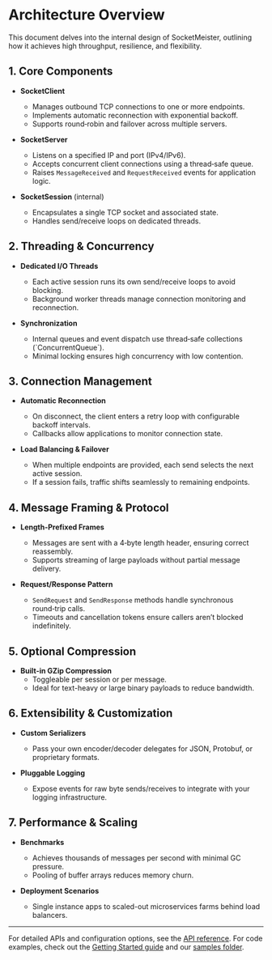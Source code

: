 ﻿# Architecture Overview

This document delves into the internal design of SocketMeister, outlining how it achieves high throughput, resilience, and flexibility.

## 1. Core Components

- **SocketClient**  
  - Manages outbound TCP connections to one or more endpoints.  
  - Implements automatic reconnection with exponential backoff.  
  - Supports round‑robin and failover across multiple servers.

- **SocketServer**  
  - Listens on a specified IP and port (IPv4/IPv6).  
  - Accepts concurrent client connections using a thread‑safe queue.  
  - Raises `MessageReceived` and `RequestReceived` events for application logic.

- **SocketSession** (internal)  
  - Encapsulates a single TCP socket and associated state.  
  - Handles send/receive loops on dedicated threads.


## 2. Threading & Concurrency

- **Dedicated I/O Threads**  
  - Each active session runs its own send/receive loops to avoid blocking.  
  - Background worker threads manage connection monitoring and reconnection.

- **Synchronization**  
  - Internal queues and event dispatch use thread‑safe collections (\`ConcurrentQueue<T>\`).  
  - Minimal locking ensures high concurrency with low contention.


## 3. Connection Management

- **Automatic Reconnection**  
  - On disconnect, the client enters a retry loop with configurable backoff intervals.  
  - Callbacks allow applications to monitor connection state.

- **Load Balancing & Failover**  
  - When multiple endpoints are provided, each send selects the next active session.  
  - If a session fails, traffic shifts seamlessly to remaining endpoints.


## 4. Message Framing & Protocol

- **Length-Prefixed Frames**  
  - Messages are sent with a 4‑byte length header, ensuring correct reassembly.  
  - Supports streaming of large payloads without partial message delivery.

- **Request/Response Pattern**  
  - `SendRequest` and `SendResponse` methods handle synchronous round‑trip calls.  
  - Timeouts and cancellation tokens ensure callers aren’t blocked indefinitely.


## 5. Optional Compression

- **Built-in GZip Compression**  
  - Toggleable per session or per message.  
  - Ideal for text-heavy or large binary payloads to reduce bandwidth.


## 6. Extensibility & Customization

- **Custom Serializers**  
  - Pass your own encoder/decoder delegates for JSON, Protobuf, or proprietary formats.  

- **Pluggable Logging**  
  - Expose events for raw byte sends/receives to integrate with your logging infrastructure.


## 7. Performance & Scaling

- **Benchmarks**  
  - Achieves thousands of messages per second with minimal GC pressure.  
  - Pooling of buffer arrays reduces memory churn.

- **Deployment Scenarios**  
  - Single instance apps to scaled-out microservices farms behind load balancers.  
  
---

For detailed APIs and configuration options, see the [API reference](api/index.html). For code examples, check out the [Getting Started guide](getting-started.md) and our [samples folder](/docs/samples).

